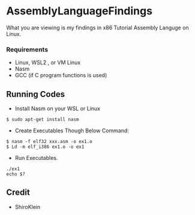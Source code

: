 # AssemblyLanguageFindings
What you are viewing is my findings in x86 Tutorial Assembly Languge on Linux.
### Requirements
- Linux, WSL2 , or  VM Linux
- Nasm
- GCC (if C program functions is used)
## Running Codes
- Install Nasm on your WSL or Linux
```shell
$ sudo apt-get install nasm
```
- Create Executables Though Below Command:
```shell
$ nasm -f elf32 xxx.asm -o ex1.o
$ Ld -m elf_i386 ex1.o -o ex1
```

- Run Executables.
```shell
./ex1
echo $? 
```

## Credit
- ShiroKlein
